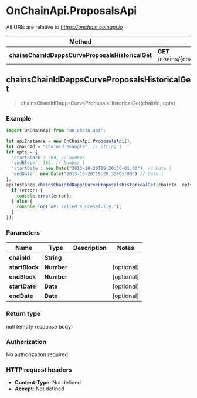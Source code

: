 # OnChainApi.ProposalsApi

All URIs are relative to *https://onchain.coinapi.io*

Method | HTTP request | Description
------------- | ------------- | -------------
[**chainsChainIdDappsCurveProposalsHistoricalGet**](ProposalsApi.md#chainsChainIdDappsCurveProposalsHistoricalGet) | **GET** /chains/{chain_id}/dapps/curve/proposals/historical | 



## chainsChainIdDappsCurveProposalsHistoricalGet

> chainsChainIdDappsCurveProposalsHistoricalGet(chainId, opts)



### Example

```javascript
import OnChainApi from 'on_chain_api';

let apiInstance = new OnChainApi.ProposalsApi();
let chainId = "chainId_example"; // String | 
let opts = {
  'startBlock': 789, // Number | 
  'endBlock': 789, // Number | 
  'startDate': new Date("2013-10-20T19:20:30+01:00"), // Date | 
  'endDate': new Date("2013-10-20T19:20:30+01:00") // Date | 
};
apiInstance.chainsChainIdDappsCurveProposalsHistoricalGet(chainId, opts, (error, data, response) => {
  if (error) {
    console.error(error);
  } else {
    console.log('API called successfully.');
  }
});
```

### Parameters


Name | Type | Description  | Notes
------------- | ------------- | ------------- | -------------
 **chainId** | **String**|  | 
 **startBlock** | **Number**|  | [optional] 
 **endBlock** | **Number**|  | [optional] 
 **startDate** | **Date**|  | [optional] 
 **endDate** | **Date**|  | [optional] 

### Return type

null (empty response body)

### Authorization

No authorization required

### HTTP request headers

- **Content-Type**: Not defined
- **Accept**: Not defined

